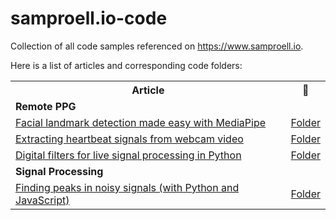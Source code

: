 # samproell.io-code
Collection of all code samples referenced on https://www.samproell.io.

Here is a list of articles and corresponding code folders:

<table>
  <th>Article</th>
  <th style="text-align: center;">📂</th>
  <tr>
    <td colspan="2"> <strong>Remote PPG</strong>
    </td>
  <tr>
    <td> <a href="https://www.samproell.io/posts/yarppg/yarppg-face-detection-with-mediapipe/">Facial landmark detection made easy with MediaPipe</a>
    </td>
    <td>
    <a href="posts/yarppg/yarppg-face-detection-with-mediapipe/">Folder</a>
    </td>
  </tr>
  <tr>
    <td>
      <a href="https://www.samproell.io/posts/yarppg/yarppg-extract-heartbeat-signals/">
        Extracting heartbeat signals from webcam video
      </a>
    </td>
    <td>
    <a href="posts/yarppg/yarppg-extract-heartbeat-signals/">Folder</a>
    </td>
  </tr>
  <tr>
    <td>
        <a href="https://www.samproell.io/posts/yarppg/yarppg-live-digital-filter/">
            Digital filters for live signal processing in Python
        </a>
    </td>
    <td>
    <a href="posts/yarppg/yarppg-live-digital-filter/">Folder</a>
    </td>
  </tr>


  <tr>
    <td colspan="2"> <strong>Signal Processing</strong>
    </td>
  <tr>
  <tr>
    <td>
        <a href="https://www.samproell.io/posts/signal/peak-finding-python-js/">
            Finding peaks in noisy signals (with Python and JavaScript)
        </a>
    </td>
    <td>
    <a href="posts/signal/peak-finding-python-js/">Folder</a>
    </td>
  </tr>
</table>
